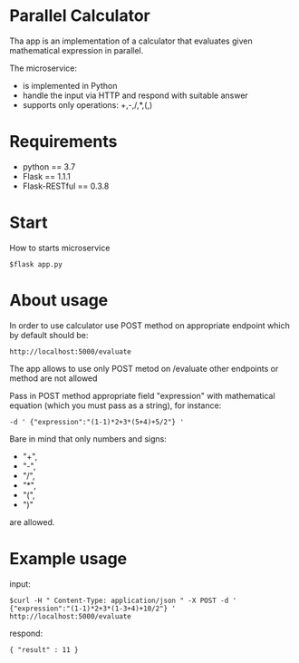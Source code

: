 # Parallel Calculator

Tha app is an implementation of a calculator that evaluates given mathematical expression in parallel.

The microservice:
* is implemented in Python
* handle the input via HTTP and respond with suitable answer
* supports only operations: +,-,/,*,(,)

# Requirements

* python == 3.7
* Flask == 1.1.1
* Flask-RESTful == 0.3.8

# Start

How to starts microservice

```
$flask app.py
```

# About usage

In order to use calculator use POST method on appropriate endpoint which by default should be:
```
http://localhost:5000/evaluate
```
The app allows to use only POST metod on /evaluate other endpoints or method are not allowed

Pass in POST method appropriate field "expression" with mathematical equation (which you must pass as a string), for instance:
```
-d ' {"expression":"(1-1)*2+3*(5+4)+5/2"} '
```
Bare in mind that only numbers and signs: 
* "+",
* "-",
* "/",
* "*",
* "(",
* ")" 

are allowed.


# Example usage

input:
```
$curl -H " Content-Type: application/json " -X POST -d ' {"expression":"(1-1)*2+3*(1-3+4)+10/2"} ' http://localhost:5000/evaluate
```
respond:
```
{ "result" : 11 }
```

